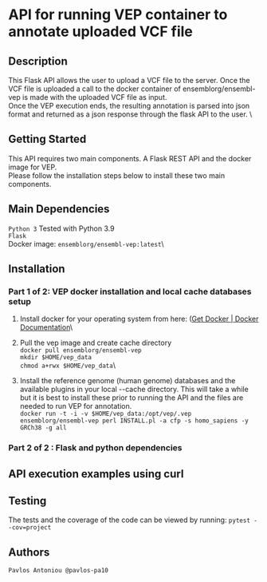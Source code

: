 # API for running VEP container to annotate uploaded VCF file



## Description
This Flask API allows the user to upload a VCF file to the server. Once the VCF file is uploaded a call to 
the docker container of ensemblorg/ensembl-vep is made with the uploaded VCF file as input. \
Once the VEP execution ends, the resulting annotation is parsed into json format and returned as a json response
through the flask API to the user. \

## Getting Started
This API requires two main components. A Flask REST API and the docker image for VEP. \
Please follow the installation steps below to install these two main components. 

## Main Dependencies
`Python 3` Tested with Python 3.9\
`Flask`\
Docker image: `ensemblorg/ensembl-vep:latest`\

## Installation

### Part 1 of 2: VEP docker installation and local cache databases setup
1. Install docker for your operating system from here: ([Get Docker | Docker Documentation](https://docs.docker.com/get-docker/)\
2. Pull the vep image and create cache directory\
`docker pull ensemblorg/ensembl-vep`\
`mkdir $HOME/vep_data`\
`chmod a+rwx $HOME/vep_data`\

3. Install the reference genome (human genome) databases and the available plugins in your local --cache directory. This will take a while but it is best to install these prior to running the API and the files are needed to run VEP for annotation. \
`docker run -t -i -v $HOME/vep_data:/opt/vep/.vep ensemblorg/ensembl-vep perl INSTALL.pl -a cfp -s homo_sapiens -y GRCh38 -g all`

### Part 2 of 2 : Flask and python dependencies


## API execution examples using curl

## Testing 
The tests and the coverage of the code can be viewed by running:
`pytest --cov=project`

## Authors
`Pavlos Antoniou @pavlos-pa10`